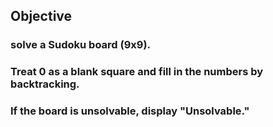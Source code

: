 ## Objective

### solve a Sudoku board (9x9).
### Treat 0 as a blank square and fill in the numbers by backtracking.
### If the board is unsolvable, display "Unsolvable."
